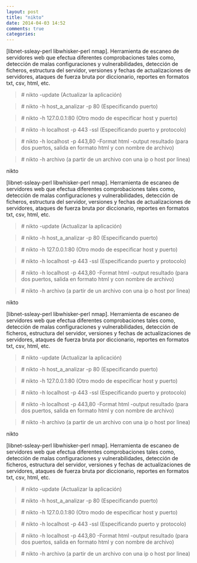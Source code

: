 ```yaml
---
layout: post
title: "nikto"
date: 2014-04-03 14:52
comments: true
categories: 
---
```

[libnet-ssleay-perl libwhisker-perl nmap]. Herramienta de escaneo de servidores web que efectua diferentes comprobaciones tales como, detección de malas configuraciones y vulnerabilidades, detección de ficheros, estructura del servidor, versiones y fechas de actualizaciones de servidores, ataques de fuerza bruta por diccionario, reportes en formatos txt, csv, html, etc.

>\# nikto -update (Actualizar la aplicación)

>\# nikto -h host_a_analizar -p 80 (Especificando puerto)

>\# nikto -h 127.0.0.1:80 (Otro modo de especificar host y puerto)

>\# nikto -h localhost -p 443 -ssl (Especificando puerto y protocolo)

>\# nikto	-h localhost -p	443,80 -Format html -output resultado (para dos puertos, salida en formato html y con nombre de archivo)

>\# nikto -h archivo (a partir de un archivo con una ip o host por linea)

nikto

[libnet-ssleay-perl libwhisker-perl nmap]. Herramienta de escaneo de servidores web que efectua diferentes comprobaciones tales como, detección de malas configuraciones y vulnerabilidades, detección de ficheros, estructura del servidor, versiones y fechas de actualizaciones de servidores, ataques de fuerza bruta por diccionario, reportes en formatos txt, csv, html, etc.

>\# nikto -update (Actualizar la aplicación)

>\# nikto -h host_a_analizar -p 80 (Especificando puerto)

>\# nikto -h 127.0.0.1:80 (Otro modo de especificar host y puerto)

>\# nikto -h localhost -p 443 -ssl (Especificando puerto y protocolo)

>\# nikto	-h localhost -p	443,80 -Format html -output resultado (para dos puertos, salida en formato html y con nombre de archivo)

>\# nikto -h archivo (a partir de un archivo con una ip o host por linea)

nikto

[libnet-ssleay-perl libwhisker-perl nmap]. Herramienta de escaneo de servidores web que efectua diferentes comprobaciones tales como, detección de malas configuraciones y vulnerabilidades, detección de ficheros, estructura del servidor, versiones y fechas de actualizaciones de servidores, ataques de fuerza bruta por diccionario, reportes en formatos txt, csv, html, etc.

>\# nikto -update (Actualizar la aplicación)

>\# nikto -h host_a_analizar -p 80 (Especificando puerto)

>\# nikto -h 127.0.0.1:80 (Otro modo de especificar host y puerto)

>\# nikto -h localhost -p 443 -ssl (Especificando puerto y protocolo)

>\# nikto	-h localhost -p	443,80 -Format html -output resultado (para dos puertos, salida en formato html y con nombre de archivo)

>\# nikto -h archivo (a partir de un archivo con una ip o host por linea)

nikto

[libnet-ssleay-perl libwhisker-perl nmap]. Herramienta de escaneo de servidores web que efectua diferentes comprobaciones tales como, detección de malas configuraciones y vulnerabilidades, detección de ficheros, estructura del servidor, versiones y fechas de actualizaciones de servidores, ataques de fuerza bruta por diccionario, reportes en formatos txt, csv, html, etc.

>\# nikto -update (Actualizar la aplicación)

>\# nikto -h host_a_analizar -p 80 (Especificando puerto)

>\# nikto -h 127.0.0.1:80 (Otro modo de especificar host y puerto)

>\# nikto -h localhost -p 443 -ssl (Especificando puerto y protocolo)

>\# nikto	-h localhost -p	443,80 -Format html -output resultado (para dos puertos, salida en formato html y con nombre de archivo)

>\# nikto -h archivo (a partir de un archivo con una ip o host por linea)

